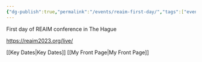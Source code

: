 ```yaml
---
{"dg-publish":true,"permalink":"/events/reaim-first-day/","tags":["event","#conference"]}
---
```


First day of REAIM conference in The Hague

https://reaim2023.org/live/

[[Key Dates\|Key Dates]]
[[My Front Page\|My Front Page]]
